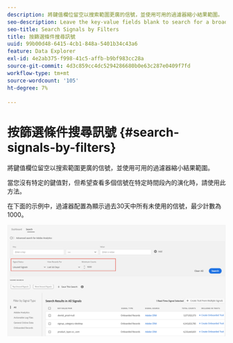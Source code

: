 ```yaml
---
description: 將鍵值欄位留空以搜索範圍更廣的信號，並使用可用的過濾器縮小結果範圍。
seo-description: Leave the key-value fields blank to search for a broader range of signals and use the available filters to narrow down the results.
seo-title: Search Signals by Filters
title: 按篩選條件搜尋訊號
uuid: 99b00d48-6415-4cb1-848a-5401b34c43a6
feature: Data Explorer
exl-id: 4e2ab375-f998-41c5-affb-b9bf983cc28a
source-git-commit: 4d3c859cc4dc5294286680b0e63c287e0409f7fd
workflow-type: tm+mt
source-wordcount: '105'
ht-degree: 7%

---
```


# 按篩選條件搜尋訊號 {#search-signals-by-filters}

將鍵值欄位留空以搜索範圍更廣的信號，並使用可用的過濾器縮小結果範圍。

當您沒有特定的鍵值對，但希望查看多個信號在特定時間段內的演化時，請使用此方法。

在下面的示例中，過濾器配置為顯示過去30天中所有未使用的信號，最少計數為1000。

![](assets/signals-search-filters.png)
